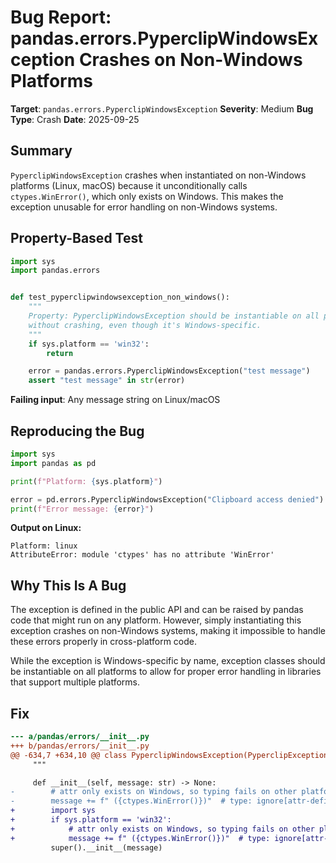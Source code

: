 # Bug Report: pandas.errors.PyperclipWindowsException Crashes on Non-Windows Platforms

**Target**: `pandas.errors.PyperclipWindowsException`
**Severity**: Medium
**Bug Type**: Crash
**Date**: 2025-09-25

## Summary

`PyperclipWindowsException` crashes when instantiated on non-Windows platforms (Linux, macOS) because it unconditionally calls `ctypes.WinError()`, which only exists on Windows. This makes the exception unusable for error handling on non-Windows systems.

## Property-Based Test

```python
import sys
import pandas.errors


def test_pyperclipwindowsexception_non_windows():
    """
    Property: PyperclipWindowsException should be instantiable on all platforms
    without crashing, even though it's Windows-specific.
    """
    if sys.platform == 'win32':
        return

    error = pandas.errors.PyperclipWindowsException("test message")
    assert "test message" in str(error)
```

**Failing input**: Any message string on Linux/macOS

## Reproducing the Bug

```python
import sys
import pandas as pd

print(f"Platform: {sys.platform}")

error = pd.errors.PyperclipWindowsException("Clipboard access denied")
print(f"Error message: {error}")
```

**Output on Linux:**
```
Platform: linux
AttributeError: module 'ctypes' has no attribute 'WinError'
```

## Why This Is A Bug

The exception is defined in the public API and can be raised by pandas code that might run on any platform. However, simply instantiating this exception crashes on non-Windows systems, making it impossible to handle these errors properly in cross-platform code.

While the exception is Windows-specific by name, exception classes should be instantiable on all platforms to allow for proper error handling in libraries that support multiple platforms.

## Fix

```diff
--- a/pandas/errors/__init__.py
+++ b/pandas/errors/__init__.py
@@ -634,7 +634,10 @@ class PyperclipWindowsException(PyperclipException):
     """

     def __init__(self, message: str) -> None:
-        # attr only exists on Windows, so typing fails on other platforms
-        message += f" ({ctypes.WinError()})"  # type: ignore[attr-defined]
+        import sys
+        if sys.platform == 'win32':
+            # attr only exists on Windows, so typing fails on other platforms
+            message += f" ({ctypes.WinError()})"  # type: ignore[attr-defined]
         super().__init__(message)
```